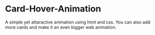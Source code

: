 # Card-Hover-Animation
A simple yet attaractive animation using html and css. You can also add more cards and make it an even bigger web animation.
